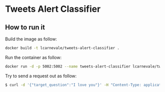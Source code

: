 # Tweets Alert Classifier

## How to run it
Build the image as follow:
```bash
docker build -t lcarnevale/tweets-alert-classifier .
```

Run the container as follow:
```bash
docker run -d -p 5002:5002 --name tweets-alert-classifier lcarnevale/tweets-alert-classifier
```

Try to send a request out as follow:
```bash
$ curl -d '{"target_question":"I love you"}' -H "Content-Type: application/json" -X POST http://localhost:5002/
```
